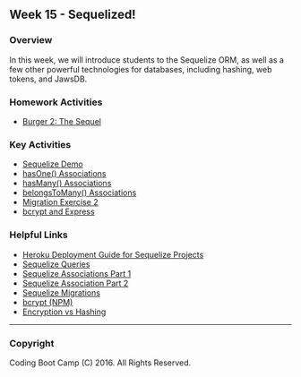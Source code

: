 ## Week 15 - Sequelized!

### Overview
In this week, we will introduce students to the Sequelize ORM, as well as a few other powerful technologies for databases, including hashing, web tokens, and JawsDB.

### Homework Activities
* [Burger 2: The Sequel](2-Homework/Instructions/Homework_instructions.md)

### Key Activities 
* [Sequelize Demo](1-Class-Content/15.1/Activities/4-SequelizeDemo)
* [hasOne() Associations](1-Class-Content/15.2/Activities/4-Multiple-One-to-Ones)
* [hasMany() Associations](1-Class-Content/15.2/Activities/6-One-to-Many-Express)
* [belongsToMany() Associations](1-Class-Content/15.3/Activities/2-BelongsToMany-Exercise)
* [Migration Exercise 2](1-Class-Content/15.3/Activities/5-Second-Migration-Exercise)
* [bcrypt and Express](1-Class-Content/15.3/Activities/7-sequelize-cats)

### Helpful Links
* [Heroku Deployment Guide for Sequelize Projects](1-Class-Content/15.3/Supplemental/SequelizeHerokuDeploymentProcess.pdf)
* [Sequelize Queries](http://docs.sequelizejs.com/en/latest/docs/querying/)
* [Sequelize Associations Part 1](http://docs.sequelizejs.com/en/latest/docs/associations/)
* [Sequelize Association Part 2](http://docs.sequelizejs.com/en/latest/api/associations/)
* [Sequelize Migrations](http://docs.sequelizejs.com/en/latest/docs/migrations/)
* [bcrypt (NPM)](https://www.npmjs.com/package/bcrypt)
* [Encryption vs Hashing](http://www.securityinnovationeurope.com/blog/whats-the-difference-between-hashing-and-encrypting)

-------

### Copyright 
Coding Boot Camp (C) 2016. All Rights Reserved.
